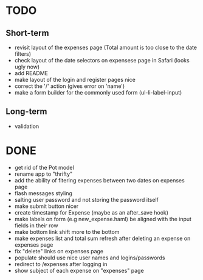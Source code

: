 # TODO

## Short-term

* revisit layout of the expenses page (Total amount is too close to the date filters)
* check layout of the date selectors on expensese page in Safari (looks ugly now)
* add README
* make layout of the login and register pages nice
* correct the '/' action (gives error on 'name')
* make a form builder for the commonly used form (ul-li-label-input)

## Long-term

* validation

# DONE

* get rid of the Pot model
* rename app to "thrifty"
* add the ability of fitering expenses between two dates on expenses page
* flash messages styling
* salting user password and not storing the password itself
* make submit button nicer
* create timestamp for Expense (maybe as an after_save hook)
* make labels on form (e.g new_expense.haml) be aligned with the input fields in their row
* make bottom link shift more to the bottom
* make expenses list and total sum refresh after deleting an expense on expenses page
* fix "delete" links on expenses page
* populate should use nice user names and logins/passwords
* redirect to /expenses after logging in
* show subject of each expense on "expenses" page


